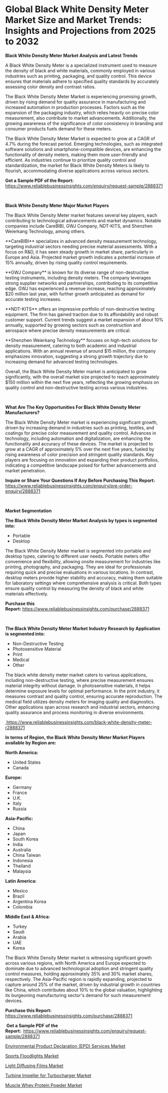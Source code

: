 <p><h1>Global Black White Density Meter Market Size and Market Trends: Insights and Projections from 2025 to 2032</h1></p><p><strong>Black White Density Meter Market Analysis and Latest Trends</strong></p>
<p><p>A Black White Density Meter is a specialized instrument used to measure the density of black and white materials, commonly employed in various industries such as printing, packaging, and quality control. This device ensures that materials adhere to specified quality standards by accurately assessing color density and contrast ratios.</p><p>The Black White Density Meter Market is experiencing promising growth, driven by rising demand for quality assurance in manufacturing and increased automation in production processes. Factors such as the expansion of the packaging industry, which relies heavily on precise color measurement, also contribute to market advancements. Additionally, the growing awareness of the significance of color consistency in branding and consumer products fuels demand for these meters.</p><p>The Black White Density Meter Market is expected to grow at a CAGR of 4.7% during the forecast period. Emerging technologies, such as integrated software solutions and smartphone-compatible devices, are enhancing the functionality of density meters, making them more user-friendly and efficient. As industries continue to prioritize quality control and standardization, the market for Black White Density Meters is likely to flourish, accommodating diverse applications across various sectors.</p></p>
<p><strong>Get a Sample PDF of the Report:&nbsp;</strong> <a href="https://www.reliablebusinessinsights.com/enquiry/request-sample/2888371?utm_campaign=1847&utm_medium=2&utm_source=Github&utm_content=ia&utm_term=14032025&utm_id=black-white-density-meter">https://www.reliablebusinessinsights.com/enquiry/request-sample/2888371</a></p>
<p>&nbsp;</p>
<p><strong>Black White Density Meter Major Market Players</strong></p>
<p><p>The Black White Density Meter market features several key players, each contributing to technological advancements and market dynamics. Notable companies include CareBIBI, GWJ Company, NDT-KITS, and Shenzhen Weierkang Technology, among others.</p><p>**CareBIBI** specializes in advanced density measurement technology, targeting industrial sectors needing precise material assessments. With a focus on R&D, it has seen steady growth in market share, particularly in Europe and Asia. Projected market growth indicates a potential increase of 15% annually, driven by rising quality control requirements.</p><p>**GWJ Company** is known for its diverse range of non-destructive testing instruments, including density meters. The company leverages strong supplier networks and partnerships, contributing to its competitive edge. GWJ has experienced a revenue increase, reaching approximately $20 million last year, with further growth anticipated as demand for accurate testing increases.</p><p>**NDT-KITS** offers an impressive portfolio of non-destructive testing equipment. The firm has gained traction due to its affordability and robust customer support. Current trends suggest a market expansion of about 10% annually, supported by growing sectors such as construction and aerospace where precise density measurements are critical.</p><p>**Shenzhen Weierkang Technology** focuses on high-tech solutions for density measurement, catering to both academic and industrial applications. With an annual revenue of around $15 million, the company emphasizes innovation, suggesting a strong growth trajectory due to increasing demand for advanced testing technologies.</p><p>Overall, the Black White Density Meter market is anticipated to grow significantly, with the overall market size projected to reach approximately $150 million within the next five years, reflecting the growing emphasis on quality control and non-destructive testing across various industries.</p></p>
<p>&nbsp;</p>
<p><strong>What Are The Key Opportunities For Black White Density Meter Manufacturers?</strong></p>
<p><p>The Black White Density Meter market is experiencing significant growth, driven by increasing demand in industries such as printing, textiles, and coatings for precise color measurement and quality control. Advances in technology, including automation and digitalization, are enhancing the functionality and accuracy of these devices. The market is projected to grow at a CAGR of approximately 5% over the next five years, fueled by rising awareness of color precision and stringent quality standards. Key players are focusing on innovation and expanding their product portfolios, indicating a competitive landscape poised for further advancements and market penetration.</p></p>
<p><strong>Inquire or Share Your Questions If Any Before Purchasing This Report:</strong> <a href="https://www.reliablebusinessinsights.com/enquiry/pre-order-enquiry/2888371?utm_campaign=1847&utm_medium=2&utm_source=Github&utm_content=ia&utm_term=14032025&utm_id=black-white-density-meter">https://www.reliablebusinessinsights.com/enquiry/pre-order-enquiry/2888371</a></p>
<p>&nbsp;</p>
<p><strong>Market Segmentation</strong></p>
<p><strong>The Black White Density Meter Market Analysis by types is segmented into:</strong></p>
<p><ul><li>Portable</li><li>Desktop</li></ul></p>
<p><p>The Black White Density Meter market is segmented into portable and desktop types, catering to different user needs. Portable meters offer convenience and flexibility, allowing onsite measurement for industries like printing, photography, and packaging. They are ideal for professionals requiring quick and precise evaluations in various locations. In contrast, desktop meters provide higher stability and accuracy, making them suitable for laboratory settings where comprehensive analysis is critical. Both types ensure quality control by measuring the density of black and white materials effectively.</p></p>
<p><strong>Purchase this Report:&nbsp;</strong><a href="https://www.reliablebusinessinsights.com/purchase/2888371?utm_campaign=1847&utm_medium=2&utm_source=Github&utm_content=ia&utm_term=14032025&utm_id=black-white-density-meter">https://www.reliablebusinessinsights.com/purchase/2888371</a></p>
<p>&nbsp;</p>
<p><strong>The Black White Density Meter Market Industry Research by Application is segmented into:</strong></p>
<p><ul><li>Non-Destructive Testing</li><li>Photosensitive Material</li><li>Print</li><li>Medical</li><li>Other</li></ul></p>
<p><p>The black white density meter market caters to various applications, including non-destructive testing, where precise measurement ensures material integrity without damage. In photosensitive materials, it helps determine exposure levels for optimal performance. In the print industry, it measures contrast and quality control, ensuring accurate reproduction. The medical field utilizes density meters for imaging quality and diagnostics. Other applications span across research and industrial sectors, enhancing quality assurance and process monitoring in diverse environments.</p></p>
<p><a href="https://www.reliablebusinessinsights.com/black-white-density-meter-r2888371?utm_campaign=1847&utm_medium=2&utm_source=Github&utm_content=ia&utm_term=14032025&utm_id=black-white-density-meter">&nbsp;https://www.reliablebusinessinsights.com/black-white-density-meter-r2888371</a></p>
<p><strong>In terms of Region, the Black White Density Meter Market Players available by Region are:</strong></p>
<p>
    <p> <strong> North America: </strong>
        <ul>
            <li>United States</li>
            <li>Canada</li>
        </ul>
        </p> 
    <p> <strong> Europe: </strong>
        <ul>
            <li>Germany</li>
            <li>France</li>
            <li>U.K.</li>
            <li>Italy</li>
            <li>Russia</li>
        </ul>
        </p> 
    <p> <strong> Asia-Pacific: </strong>
        <ul>
            <li>China</li>
            <li>Japan</li>
            <li>South Korea</li>
            <li>India</li>
            <li>Australia</li>
            <li>China Taiwan</li>
            <li>Indonesia</li>
            <li>Thailand</li>
            <li>Malaysia</li>
        </ul>
        </p> 
    <p> <strong> Latin America: </strong>
        <ul>
            <li>Mexico</li>
            <li>Brazil</li>
            <li>Argentina Korea</li>
            <li>Colombia</li>
        </ul>
        </p> 
    <p> <strong> Middle East & Africa: </strong>
        <ul>
            <li>Turkey</li>
            <li>Saudi</li>
            <li>Arabia</li>
            <li>UAE</li>
            <li>Korea</li>
        </ul>
    </p>
    </p>
<p><p>The Black White Density Meter market is witnessing significant growth across various regions, with North America and Europe expected to dominate due to advanced technological adoption and stringent quality control measures, holding approximately 35% and 30% market shares, respectively. The Asia-Pacific region is rapidly expanding, projected to capture around 25% of the market, driven by industrial growth in countries like China, which contributes about 10% to the global valuation, highlighting its burgeoning manufacturing sector's demand for such measurement devices.</p></p>
<p><strong>Purchase this Report: </strong><a href="https://www.reliablebusinessinsights.com/purchase/2888371?utm_campaign=1847&utm_medium=2&utm_source=Github&utm_content=ia&utm_term=14032025&utm_id=black-white-density-meter">https://www.reliablebusinessinsights.com/purchase/2888371</a></p>
<p>&nbsp;<strong>Get a Sample PDF of the Report:&nbsp;&nbsp;</strong><a href="https://www.reliablebusinessinsights.com/enquiry/request-sample/2888371?utm_campaign=1847&utm_medium=2&utm_source=Github&utm_content=ia&utm_term=14032025&utm_id=black-white-density-meter">https://www.reliablebusinessinsights.com/enquiry/request-sample/2888371</a></p>
<p><strong></strong></p>
<p><p><a href="https://github.com/kitkaeberz5z/Market-Research-Report-List-1/blob/main/environmental-product-declaration-epd-services-market.md?utm_campaign=1847&utm_medium=2&utm_source=Github&utm_content=ia&utm_term=14032025&utm_id=black-white-density-meter">Environmental Product Declaration (EPD) Services Market</a></p><p><a href="https://github.com/snelldimkeod/Market-Research-Report-List-1/blob/main/sports-floodlights-market.md?utm_campaign=1847&utm_medium=2&utm_source=Github&utm_content=ia&utm_term=14032025&utm_id=black-white-density-meter">Sports Floodlights Market</a></p><p><a href="https://github.com/edriceakeime/Market-Research-Report-List-1/blob/main/light-diffusing-films-market.md?utm_campaign=1847&utm_medium=2&utm_source=Github&utm_content=ia&utm_term=14032025&utm_id=black-white-density-meter">Light Diffusing Films Market</a></p><p><a href="https://github.com/seppelharjap/Market-Research-Report-List-1/blob/main/turbine-impeller-for-turbocharger-market.md?utm_campaign=1847&utm_medium=2&utm_source=Github&utm_content=ia&utm_term=14032025&utm_id=black-white-density-meter">Turbine Impeller for Turbocharger Market</a></p><p><a href="https://github.com/olesjaquah/Market-Research-Report-List-1/blob/main/muscle-whey-protein-powder-market.md?utm_campaign=1847&utm_medium=2&utm_source=Github&utm_content=ia&utm_term=14032025&utm_id=black-white-density-meter">Muscle Whey Protein Powder Market</a></p></p>